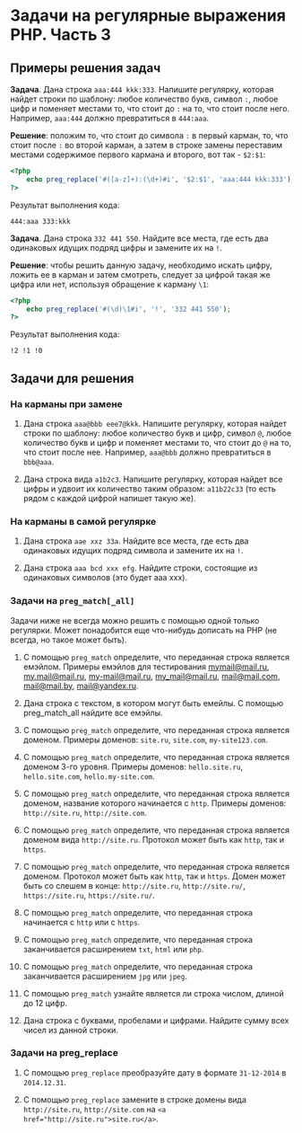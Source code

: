 # Задачи на регулярные выражения PHP. Часть 3

## Примеры решения задач

**Задача**. Дана строка `aaa:444 kkk:333`. Напишите регулярку, которая найдет строки по шаблону: любое количество букв, символ `:`, любое цифр и поменяет местами то, что стоит до `:` на то, что стоит после него. Например, `aaa:444` должно превратиться в `444:aaa`.

**Решение**: положим то, что стоит до символа `:` в первый карман, то, что стоит после `:` во второй карман, а затем в строке замены переставим местами содержимое первого кармана и второго, вот так - `$2:$1`:

```php
<?php
	echo preg_replace('#([a-z]+):(\d+)#i', '$2:$1', 'aaa:444 kkk:333');
?>
```

Результат выполнения кода:

`444:aaa 333:kkk`

**Задача**. Дана строка `332 441 550`. Найдите все места, где есть два одинаковых идущих подряд цифры и замените их на `!`.

**Решение**: чтобы решить данную задачу, необходимо искать цифру, ложить ее в карман и затем смотреть, следует за цифрой такая же цифра или нет, используя обращение к карману `\1`:

```php
<?php
	echo preg_replace('#(\d)\1#i', '!', '332 441 550');
?>
```
Результат выполнения кода:

```
!2 !1 !0
```
## Задачи для решения
### На карманы при замене
1.  Дана строка `aaa@bbb eee7@kkk`. Напишите регулярку, которая найдет строки по шаблону: любое количество букв и цифр, символ `@`, любое количество букв и цифр и поменяет местами то, что стоит до `@` на то, что стоит после нее. Например, `aaa@bbb` должно превратиться в `bbb@aaa`.

1.  Дана строка вида `a1b2c3`. Напишите регулярку, которая найдет все цифры и удвоит их количество таким образом: `a11b22c33` (то есть рядом с каждой цифрой напишет такую же).

### На карманы в самой регулярке
1.  Дана строка `aae xxz 33a`. Найдите все места, где есть два одинаковых идущих подряд символа и замените их на `!`.

1.  Дана строка `aaa bcd xxx efg`. Найдите строки, состоящие из одинаковых символов (это будет aaa xxx).

### Задачи на `preg_match[_all]`
Задачи ниже не всегда можно решить с помощью одной только регулярки. Может понадобится еще что-нибудь дописать на PHP (не всегда, но такое может быть).

1.  С помощью `preg_match` определите, что переданная строка является емэйлом. Примеры емэйлов для тестирования mymail@mail.ru, my.mail@mail.ru, my-mail@mail.ru, my_mail@mail.ru, mail@mail.com, mail@mail.by, mail@yandex.ru.

1.  Дана строка с текстом, в котором могут быть емейлы. С помощью preg_match_all найдите все емэйлы.

1.  С помощью `preg_match` определите, что переданная строка является доменом. Примеры доменов: `site.ru`, `site.com`, `my-site123.com`.

1.  С помощью `preg_match` определите, что переданная строка является доменом 3-го уровня. Примеры доменов: `hello.site.ru`, `hello.site.com`, `hello.my-site.com`.

1.  С помощью `preg_match` определите, что переданная строка является доменом, название которого начинается с `http`. Примеры доменов: `http://site.ru`, `http://site.com`.

1.  С помощью `preg_match` определите, что переданная строка является доменом вида `http://site.ru`. Протокол может быть как `http`, так и `https`.

1.  С помощью `preg_match` определите, что переданная строка является доменом. Протокол может быть как `http`, так и `https`. Домен может быть со слешем в конце: `http://site.ru`, `http://site.ru/`, `https://site.ru`, `https://site.ru/`.

1.  С помощью `preg_match` определите, что переданная строка начинается с `http` или с `https`.

1.  С помощью `preg_match` определите, что переданная строка заканчивается расширением `txt`, `html` или `php`.

1.  С помощью `preg_match` определите, что переданная строка заканчивается расширением `jpg` или `jpeg`.

1.  С помощью `preg_match` узнайте является ли строка числом, длиной до 12 цифр.

1.  Дана строка с буквами, пробелами и цифрами. Найдите сумму всех чисел из данной строки.

### Задачи на preg_replace
1.  С помощью `preg_replace` преобразуйте дату в формате `31-12-2014` в `2014.12.31`.

1.  С помощью `preg_replace` замените в строке домены вида `http://site.ru`, `http://site.com` на `<a href="http://site.ru">site.ru</a>`.